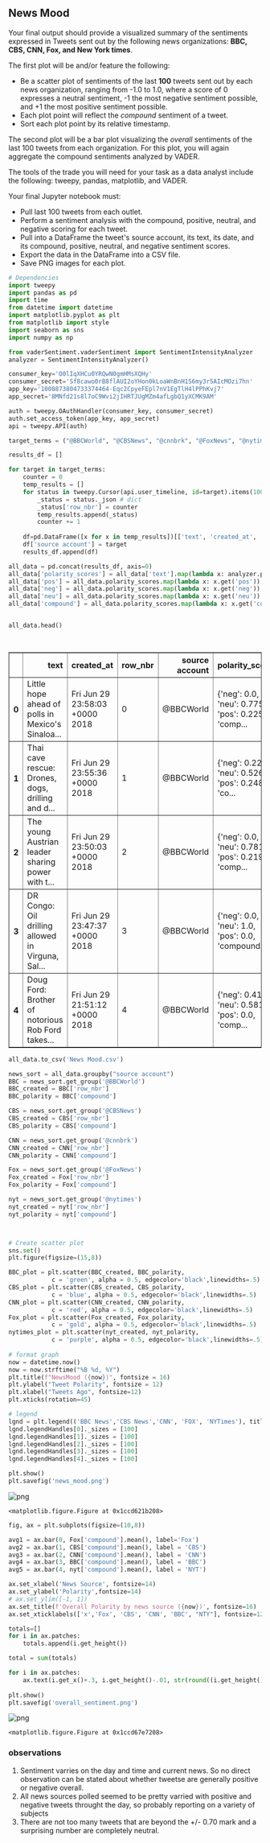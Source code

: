 
## News Mood

Your final output should provide a visualized summary of the sentiments expressed in Tweets sent out by the following news organizations: **BBC, CBS, CNN, Fox, and New York times**.

The first plot will be and/or feature the following:

* Be a scatter plot of sentiments of the last **100** tweets sent out by each news organization, ranging from -1.0 to 1.0, where a score of 0 expresses a neutral sentiment, -1 the most negative sentiment possible, and +1 the most positive sentiment possible.
* Each plot point will reflect the _compound_ sentiment of a tweet.
* Sort each plot point by its relative timestamp.

The second plot will be a bar plot visualizing the _overall_ sentiments of the last 100 tweets from each organization. For this plot, you will again aggregate the compound sentiments analyzed by VADER.

The tools of the trade you will need for your task as a data analyst include the following: tweepy, pandas, matplotlib, and VADER.

Your final Jupyter notebook must:

* Pull last 100 tweets from each outlet.
* Perform a sentiment analysis with the compound, positive, neutral, and negative scoring for each tweet.
* Pull into a DataFrame the tweet's source account, its text, its date, and its compound, positive, neutral, and negative sentiment scores.
* Export the data in the DataFrame into a CSV file.
* Save PNG images for each plot.


```python
# Dependencies
import tweepy
import pandas as pd
import time
from datetime import datetime
import matplotlib.pyplot as plt
from matplotlib import style
import seaborn as sns
import numpy as np

from vaderSentiment.vaderSentiment import SentimentIntensityAnalyzer
analyzer = SentimentIntensityAnalyzer()

consumer_key='O0lIqXHCu0YRQwN0gmHMsXQHy'
consumer_secret='Sf8cawo0rB8flAUI2oYHon0kLoaWnBnH1S6my3r5AIcMOzi7hn'
app_key='1008873804733374464-Eqc2CpyeFEpl7nV1EgTlH4lPPhKvj7'
app_secret='8MNfd21s8l7oC9Wvi2jIHRTJUgMZm4afLgbQ1yXCMK9AM'

auth = tweepy.OAuthHandler(consumer_key, consumer_secret)
auth.set_access_token(app_key, app_secret)
api = tweepy.API(auth)
```


```python
target_terms = ("@BBCWorld", "@CBSNews", "@cnnbrk", "@FoxNews", "@nytimes")

```


```python
results_df = []

for target in target_terms:
    counter = 0
    temp_results = []
    for status in tweepy.Cursor(api.user_timeline, id=target).items(100):
        _status = status._json # dict
        _status['row_nbr'] = counter
        temp_results.append(_status)
        counter += 1
    
    df=pd.DataFrame([x for x in temp_results])[['text', 'created_at', 'row_nbr']]
    df['source account'] = target
    results_df.append(df)

all_data = pd.concat(results_df, axis=0)
all_data['polarity_scores'] = all_data['text'].map(lambda x: analyzer.polarity_scores(x))
all_data['pos'] = all_data.polarity_scores.map(lambda x: x.get('pos'))
all_data['neg'] = all_data.polarity_scores.map(lambda x: x.get('neg'))
all_data['neu'] = all_data.polarity_scores.map(lambda x: x.get('neu'))
all_data['compound'] = all_data.polarity_scores.map(lambda x: x.get('compound'))


all_data.head()

    
```




<div>
<style scoped>
    .dataframe tbody tr th:only-of-type {
        vertical-align: middle;
    }

    .dataframe tbody tr th {
        vertical-align: top;
    }

    .dataframe thead th {
        text-align: right;
    }
</style>
<table border="1" class="dataframe">
  <thead>
    <tr style="text-align: right;">
      <th></th>
      <th>text</th>
      <th>created_at</th>
      <th>row_nbr</th>
      <th>source account</th>
      <th>polarity_scores</th>
      <th>pos</th>
      <th>neg</th>
      <th>neu</th>
      <th>compound</th>
    </tr>
  </thead>
  <tbody>
    <tr>
      <th>0</th>
      <td>Little hope ahead of polls in Mexico's Sinaloa...</td>
      <td>Fri Jun 29 23:58:03 +0000 2018</td>
      <td>0</td>
      <td>@BBCWorld</td>
      <td>{'neg': 0.0, 'neu': 0.775, 'pos': 0.225, 'comp...</td>
      <td>0.225</td>
      <td>0.000</td>
      <td>0.775</td>
      <td>0.3832</td>
    </tr>
    <tr>
      <th>1</th>
      <td>Thai cave rescue: Drones, dogs, drilling and d...</td>
      <td>Fri Jun 29 23:55:36 +0000 2018</td>
      <td>1</td>
      <td>@BBCWorld</td>
      <td>{'neg': 0.226, 'neu': 0.526, 'pos': 0.248, 'co...</td>
      <td>0.248</td>
      <td>0.226</td>
      <td>0.526</td>
      <td>0.0772</td>
    </tr>
    <tr>
      <th>2</th>
      <td>The young Austrian leader sharing power with t...</td>
      <td>Fri Jun 29 23:50:03 +0000 2018</td>
      <td>2</td>
      <td>@BBCWorld</td>
      <td>{'neg': 0.0, 'neu': 0.781, 'pos': 0.219, 'comp...</td>
      <td>0.219</td>
      <td>0.000</td>
      <td>0.781</td>
      <td>0.4215</td>
    </tr>
    <tr>
      <th>3</th>
      <td>DR Congo: Oil drilling allowed in Virguna, Sal...</td>
      <td>Fri Jun 29 23:47:37 +0000 2018</td>
      <td>3</td>
      <td>@BBCWorld</td>
      <td>{'neg': 0.0, 'neu': 1.0, 'pos': 0.0, 'compound...</td>
      <td>0.000</td>
      <td>0.000</td>
      <td>1.000</td>
      <td>0.0000</td>
    </tr>
    <tr>
      <th>4</th>
      <td>Doug Ford: Brother of notorious Rob Ford takes...</td>
      <td>Fri Jun 29 21:51:12 +0000 2018</td>
      <td>4</td>
      <td>@BBCWorld</td>
      <td>{'neg': 0.419, 'neu': 0.581, 'pos': 0.0, 'comp...</td>
      <td>0.000</td>
      <td>0.419</td>
      <td>0.581</td>
      <td>-0.7579</td>
    </tr>
  </tbody>
</table>
</div>




```python
all_data.to_csv('News Mood.csv')
```


```python
news_sort = all_data.groupby("source account")
BBC = news_sort.get_group('@BBCWorld')
BBC_created = BBC['row_nbr']
BBC_polarity = BBC['compound']

CBS = news_sort.get_group('@CBSNews')
CBS_created = CBS['row_nbr']
CBS_polarity = CBS['compound']

CNN = news_sort.get_group('@cnnbrk')
CNN_created = CNN['row_nbr']
CNN_polarity = CNN['compound']

Fox = news_sort.get_group('@FoxNews')
Fox_created = Fox['row_nbr']
Fox_polarity = Fox['compound']

nyt = news_sort.get_group('@nytimes')
nyt_created = nyt['row_nbr']
nyt_polarity = nyt['compound']



# Create scatter plot
sns.set()
plt.figure(figsize=(15,8))

BBC_plot = plt.scatter(BBC_created, BBC_polarity,  
            c = 'green', alpha = 0.5, edgecolor='black',linewidths=.5)
CBS_plot = plt.scatter(CBS_created, CBS_polarity,  
            c = 'blue', alpha = 0.5, edgecolor='black',linewidths=.5)
CNN_plot = plt.scatter(CNN_created, CNN_polarity,  
            c = 'red', alpha = 0.5, edgecolor='black',linewidths=.5)
Fox_plot = plt.scatter(Fox_created, Fox_polarity,  
            c = 'gold', alpha = 0.5, edgecolor='black',linewidths=.5)
nytimes_plot = plt.scatter(nyt_created, nyt_polarity,  
            c = 'purple', alpha = 0.5, edgecolor='black',linewidths=.5)
                         
# format graph
now = datetime.now()
now = now.strftime("%B %d, %Y")
plt.title(f"NewsMood ({now})", fontsize = 16)
plt.ylabel("Tweet Polarity", fontsize = 12)
plt.xlabel("Tweets Ago", fontsize=12)
plt.xticks(rotation=45)

# legend
lgnd = plt.legend(('BBC News','CBS News','CNN', 'FOX', 'NYTimes'), title = 'News Channel', bbox_to_anchor=(1.0, 1.0))
lgnd.legendHandles[0]._sizes = [100]
lgnd.legendHandles[1]._sizes = [100]
lgnd.legendHandles[2]._sizes = [100]
lgnd.legendHandles[3]._sizes = [100]
lgnd.legendHandles[4]._sizes = [100]

plt.show()
plt.savefig('news_mood.png')
```


![png](output_5_0.png)



    <matplotlib.figure.Figure at 0x1ccd621b208>



```python
fig, ax = plt.subplots(figsize=(10,8))

avg1 = ax.bar(0, Fox['compound'].mean(), label='Fox')
avg2 = ax.bar(1, CBS['compound'].mean(), label = 'CBS')
avg3 = ax.bar(2, CNN['compound'].mean(), label = 'CNN')
avg4 = ax.bar(3, BBC['compound'].mean(), label = 'BBC')
avg5 = ax.bar(4, nyt['compound'].mean(), label = 'NYT')

ax.set_xlabel('News Source', fontsize=14)
ax.set_ylabel('Polarity',fontsize=14)
# ax.set_ylim([-1, 1])
ax.set_title(f'Overall Polarity by news source ({now})', fontsize=16)
ax.set_xticklabels(['x','Fox', 'CBS', 'CNN', 'BBC', "NTY"], fontsize=12)

totals=[]
for i in ax.patches:
    totals.append(i.get_height())

total = sum(totals)

for i in ax.patches:
    ax.text(i.get_x()+.3, i.get_height()-.01, str(round((i.get_height()/total), 2)), fontsize = 12, color='black')
     
plt.show()
plt.savefig('overall_sentiment.png')
```


![png](output_6_0.png)



    <matplotlib.figure.Figure at 0x1ccd67e7208>


### observations
1. Sentiment varries on the day and time and current news. So no direct observation can be stated about whether tweetse are generally positive or negative overall.
2. All news sources polled seemed to be pretty varried with positive and negative tweets throught the day, so probably reporting on a variety of subjects
3. There are not too many tweets that are beyond the +/- 0.70 mark and a surprising number are completely neutral.
